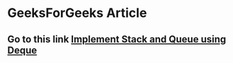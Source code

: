 # GeeksForGeeks Article

## Go to this link [Implement Stack and Queue using Deque](https://www.geeksforgeeks.org/implement-stack-queue-using-deque/)